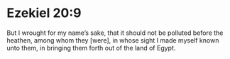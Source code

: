 # Ezekiel 20:9

But I wrought for my name’s sake, that it should not be polluted before the heathen, among whom they [were], in whose sight I made myself known unto them, in bringing them forth out of the land of Egypt.